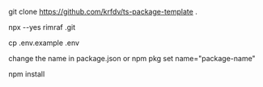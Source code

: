 git clone https://github.com/krfdv/ts-package-template .

npx --yes rimraf .git

cp .env.example .env

change the name in package.json or npm pkg set name="package-name"

npm install
